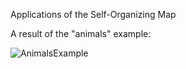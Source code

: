 Applications of the Self-Organizing Map

A result of the "animals" example:

![AnimalsExample](https://github.com/augustomatheuss/kohonen-som/blob/master/examples/animals.png)

